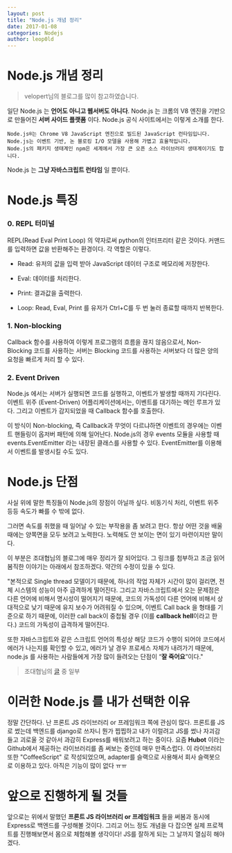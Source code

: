 ```yaml
---
layout: post
title: "Node.js 개념 정리"
date: 2017-01-08
categories: Nodejs
author: leop0ld
---
```


# Node.js 개념 정리
> velopert님의 블로그를 많이 참고하였습니다.

일단 Node.js 는 **언어도 아니고 웹서버도 아니다**.
Node.js 는 크롬의 V8 엔진을 기반으로 만들어진 **서버 사이드 플랫폼** 이다.
Node.js 공식 사이트에서는 이렇게 소개를 한다.

```
Node.js®는 Chrome V8 JavaScript 엔진으로 빌드된 JavaScript 런타임입니다.
Node.js는 이벤트 기반, 논 블로킹 I/O 모델을 사용해 가볍고 효율적입니다.
Node.js의 패키지 생태계인 npm은 세계에서 가장 큰 오픈 소스 라이브러리 생태계이기도 합니다.
```

Node.js 는 **그냥 자바스크립트 런타임** 일 뿐이다.

# Node.js 특징

### 0. REPL 터미널

REPL(Read Eval Print Loop) 의 약자로써 python의 인터프리터 같은 것이다.
커맨드를 입력하면 값을 반환해주는 환경이다.
각 역할은 이렇다.

- Read: 유저의 값을 입력 받아 JavaScript 데이터 구조로 메모리에 저장한다.

- Eval: 데이터를 처리한다.

- Print: 결과값을 출력한다.

- Loop: Read, Eval, Print 를 유저가 Ctrl+C를 두 번 눌러 종료할 때까지 반복한다.

### 1. Non-blocking

Callback 함수를 사용하여 이렇게 프로그램의 흐름을 끊지 않음으로서,
Non-Blocking 코드를 사용하는 서버는 Blocking 코드를 사용하는 서버보다
더 많은 양의 요청을 빠르게 처리 할 수 있다.

### 2. Event Driven

Node.js 에서는 서버가 실행되면 코드를 실행하고, 이벤트가 발생할 때까지 기다린다.
이벤트 위주 (Event-Driven) 어플리케이션에서는, 이벤트를 대기하는 메인 루프가 있다.
그리고 이벤트가 감지되었을 때 Callback 함수를 호출한다.

이 방식이 Non-blocking, 즉 Callback과 무엇이 다르냐하면 이벤트의 경우에는 이벤트 핸들링이 옵저버 패턴에 의해 일어난다.
Node.js의 경우 events 모듈을 사용할 때 events.EventEmitter 라는 내장된 클래스를 사용할 수 있다.
EventEmitter를 이용해서 이벤트를 발생시킬 수도 있다.


# Node.js 단점

사실 위에 말한 특징들이 Node.js의 장점이 아닐까 싶다. 비동기식 처리, 이벤트 위주 등등 속도가 빠를 수 밖에 없다.

그러면 속도를 취했을 때 일어날 수 있는 부작용을 좀 보려고 한다. 항상 어떤 것을 배울 때에는 양쪽면을 모두 보려고 노력한다. 노력해도 안 보이는 면이 있기 마련이지만 말이다.

이 부분은 조대협님의 블로그에 매우 정리가 잘 되어있다. 그 링크를 첨부하고 조금 읽어봄직한 이야기는 아래에서 참조하겠다. 약간의 수정이 있을 수 있다.

"본적으로 Single thread 모델이기 때문에, 하나의 작업 자체가 시간이 많이 걸리면, 전체 시스템의 성능이 아주 급격하게 떨어진다. 그리고 자바스크립트에서 오는 문제점은 다른 언어에 비해서 명시성이 떨어지기 때문에, 코드의 가독성이 다른 언어에 비해서 상대적으로 낮기 때문에 유지 보수가 어려워질 수 있으며, 이벤트 Call back 을 형태를 기준으로 하기 때문에, 이러한 call back이 중첩될 경우 (이를 **callback hell**이라고 한다.) 코드의 가독성이 급격하게 떨어진다.

또한 자바스크립트와 같은 스크립트 언어의 특성상 해당 코드가 수행이 되어야 코드에서 에러가 나는지를 확인할 수 있고, 에러가 날 경우 프로세스 자체가 내려가기 때문에, node.js 를 사용하는 사람들에게 가장 많이 들려오는 단점이 “**잘 죽어요**”이다."

> 조대협님의 [글](http://bcho.tistory.com/876) 중 일부

<script async src="//pagead2.googlesyndication.com/pagead/js/adsbygoogle.js"></script>
<ins class="adsbygoogle"
     style="display:block; text-align:center;"
     data-ad-format="fluid"
     data-ad-layout="in-article"
     data-ad-client="ca-pub-1864899826477546"
     data-ad-slot="2703362319"></ins>
<script>
     (adsbygoogle = window.adsbygoogle || []).push({});
</script>

# 이러한 Node.js 를 내가 선택한 이유

정말 간단하다.
난 프론트 JS 라이브러리 or 프레임워크 쪽에 관심이 많다.
프론트를 JS로 썼는데 백엔드를 django로 쓰자니 뭔가 찝찝하고 내가 이럴려고 JS를 썼나 자괴감 들고 괴로울 것 같아서 과감히 Express를 배워보려고 하는 중이다. 요즘 **Hubot** 이라는 Github에서 제공하는 라이브러리를 좀 써보는 중인데 매우 만족스럽다. 이 라이브러리 또한 "CoffeeScript" 로 작성되었으며, adapter를 슬랙으로 사용해서 회사 슬랙봇으로 이용하고 있다. 아직은 기능이 많이 없다 ㅠㅠ 


# 앞으로 진행하게 될 것들

앞으로는 위에서 말했던 **프론트 JS 라이브러리 or 프레임워크** 들을 써봄과 동시에 Express로 백엔드를 구성해볼 것이다.
그리고 어느 정도 개념을 다 잡으면 실제 프로젝트를 진행해보면서 몸으로 체험해볼 생각이다! JS를 잘하게 되는 그 날까지 열심히 해야겠다.
